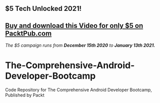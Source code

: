 ## $5 Tech Unlocked 2021!
[Buy and download this Video for only $5 on PacktPub.com](https://www.packtpub.com/product/the-comprehensive-android-developer-bootcamp-video/9781800561083)
-----
*The $5 campaign         runs from __December 15th 2020__ to __January 13th 2021.__*

# The-Comprehensive-Android-Developer-Bootcamp
Code Repository for The Comprehensive Android Developer Bootcamp, Published by Packt
